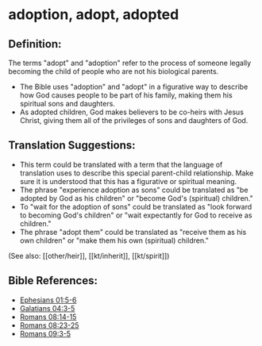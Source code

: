 # adoption, adopt, adopted #

## Definition: ##

The terms "adopt" and "adoption" refer to the process of someone legally becoming the child of people who are not his biological parents.

* The Bible uses "adoption" and "adopt" in a figurative way to describe how God causes people to be part of his family, making them his spiritual sons and daughters.
* As adopted children, God makes believers to be co-heirs with Jesus Christ, giving them all of the privileges of sons and daughters of God.

## Translation Suggestions: ##

* This term could be translated with a term that the language of translation uses to describe this special parent-child relationship. Make sure it is understood that this has a figurative or spiritual meaning.
* The phrase "experience adoption as sons" could be translated as "be adopted by God as his children" or "become God's (spiritual) children."
* To "wait for the adoption of sons" could be translated as "look forward to becoming God's children" or "wait expectantly for God to receive as children."
* The phrase "adopt them" could be translated as "receive them as his own children" or "make them his own (spiritual) children."

(See also: [[other/heir]], [[kt/inherit]], [[kt/spirit]])

## Bible References: ##

* [Ephesians 01:5-6](en/tn/eph/help/01/05)
* [Galatians 04:3-5](en/tn/gal/help/04/03)
* [Romans 08:14-15](en/tn/rom/help/08/14)
* [Romans 08:23-25](en/tn/rom/help/08/23)
* [Romans 09:3-5](en/tn/rom/help/09/03)